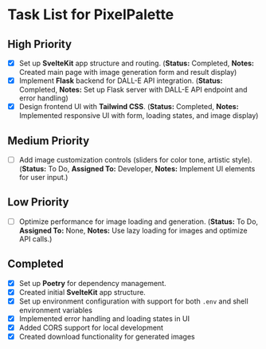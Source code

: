 # Task List for PixelPalette

## High Priority
- [x] Set up **SvelteKit** app structure and routing. (**Status:** Completed, **Notes:** Created main page with image generation form and result display)
- [x] Implement **Flask** backend for DALL-E API integration. (**Status:** Completed, **Notes:** Set up Flask server with DALL-E API endpoint and error handling)
- [x] Design frontend UI with **Tailwind CSS**. (**Status:** Completed, **Notes:** Implemented responsive UI with form, loading states, and image display)

## Medium Priority
- [ ] Add image customization controls (sliders for color tone, artistic style). (**Status:** To Do, **Assigned To:** Developer, **Notes:** Implement UI elements for user input.)

## Low Priority
- [ ] Optimize performance for image loading and generation. (**Status:** To Do, **Assigned To:** None, **Notes:** Use lazy loading for images and optimize API calls.)

## Completed
- [x] Set up **Poetry** for dependency management.
- [x] Created initial **SvelteKit** app structure.
- [x] Set up environment configuration with support for both `.env` and shell environment variables
- [x] Implemented error handling and loading states in UI
- [x] Added CORS support for local development
- [x] Created download functionality for generated images

